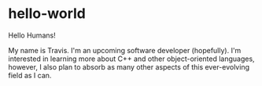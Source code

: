 # hello-world

Hello Humans!

My name is Travis. I'm an upcoming software developer (hopefully). I'm interested in learning more about C++ and other 
object-oriented languages, however, I also plan to absorb as many other aspects of this ever-evolving field as I can.
